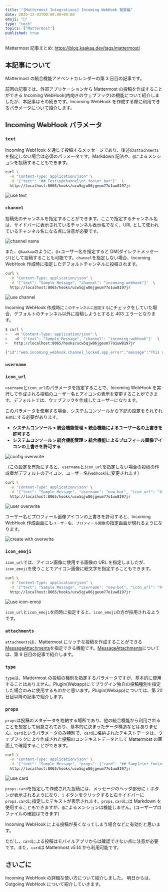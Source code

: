 ```yaml
---
title: "[Mattermost Integrations] Incoming WebHook 発展編"
date: 2020-12-03T00:00:00+09:00
emoji: "📆"
type: "tech"
topics: ["Mattermost"]
published: true
---
```


Mattermost 記事まとめ: https://blog.kaakaa.dev/tags/mattermost/

## 本記事について

Mattermost の統合機能アドベントカレンダーの第 3 日目の記事です。

前回の記事では、外部アプリケーションから Mattermost の投稿を作成することができる Incoming WebHook(内向きのウェブフック)の機能について紹介しましたが、本記事はその続きです。Incoming WebHook を作成する際に利用できるパラメータについて紹介します。

## Incoming WebHook パラメータ

### `text`

Incoming WebHook を通じて投稿するメッセージであり、後述の`attachments`を指定しない場合は必須のパラメータです。Markdown 記法や、`@`によるメンションを投稿することもできます。

```bash
curl \
  -H "Content-Type: application/json" \
  -d '{"text": "## Test\n@channel\n* foo\n* bar"}'  \
  http://localhost:8065/hooks/ucw5qjw86jgeum77o1uw8197jr
```

![use text](https://blog.kaakaa.dev/images/posts/advent-calendar-2020/day3/example-text.png)

### `channel`

投稿先のチャンネルを指定することができます。ここで指定するチャンネル名は、サイドバーに表示されているチャンネル表示名でなく、URL として使われているチャンネル名になる点に注意が必要です。

![channel name](https://blog.kaakaa.dev/images/posts/advent-calendar-2020/day3/channel-name.png)

また、`@kaakaa`のように、`@`+ユーザー名を指定すると DM(ダイレクトメッセージ)として投稿することも可能です。`channel`を指定しない場合、Incoming WebHook 作成時に指定したデフォルトチャンネルに投稿されます。

```bash
curl \
  -H "Content-Type: application/json" \
  -d '{"text": "Sample Message", "channel": "incoming-webhook"}'  \
  http://localhost:8065/hooks/ucw5qjw86jgeum77o1uw8197jr
```

![use channel](https://blog.kaakaa.dev/images/posts/advent-calendar-2020/day3/example-channel.png)

Incoming WebHook 作成時に`このチャンネルに固定する`にチェックをしていた場合、デフォルトのチャンネル以外に投稿しようとすると 403 エラーとなります。

```bash
$ curl \
>   -H "Content-Type: application/json" \
>   -d '{"text": "Sample Message", "channel": "incoming-webhook"}'  \
>   http://localhost:8065/hooks/ucw5qjw86jgeum77o1uw8197jr

{"id":"web.incoming_webhook.channel_locked.app_error","message":"This webhook is not permitted to post to the requested channel.","detailed_error":"","request_id":"qe3eyht563d1b8xani3g93dgfh","status_code":403}
```

### `username`

### `icon_url`

`username`と`icon_url`のパラメータを指定することで、Incoming WebHook を実行して作成される投稿のユーザー名とアイコンの表示を変更することができます。デフォルトでは、ウェブフックを作成したユーザーになります。

このパラメータを使用する場合、システムコンソールから下記の設定をそれぞれ`有効`にする必要があります。

- **システムコンソール > 統合機能管理 > 統合機能によるユーザー名の上書きを許可する**
- **システムコンソール > 統合機能管理 > 統合機能によるプロフィール画像アイコンの上書きを許可する**

![config overwrite](https://blog.kaakaa.dev/images/posts/advent-calendar-2020/day3/config-overwrite.png)

（この設定を有効にすると、`username`と`icon_url`を指定しない場合の投稿の作成者がデフォルトのアイコン、ユーザー名(`webhook`)に変更されます）

```bash
curl \
  -H "Content-Type: application/json" \
  -d '{"text": "Sample Message", "username": "new-bot", "icon_url": "http://www.mattermost.org/wp-content/uploads/2016/04/icon_WS.png"}'  \
  http://localhost:8065/hooks/ucw5qjw86jgeum77o1uw8197jr
```

![user overwrite](https://blog.kaakaa.dev/images/posts/advent-calendar-2020/day3/example-overwrite.png)

ユーザー名とプロフィール画像アイコンの上書きを許可すると、Incoming WebHook 作成画面にも`ユーザー名`、`プロフィール画像`の指定画面が現れるようになります。

![create with overwrite](https://blog.kaakaa.dev/images/posts/advent-calendar-2020/day3/create-with-overwrite.png)

### `icon_emoji`

`icon_url`では、アイコン画像に使用する画像の URL を指定しましたが、`icon_emoji`を使うことでアイコン画像に絵文字を指定することもできます。

```bash
curl \
  -H "Content-Type: application/json" \
  -d '{"text": "Sample Message", "username": "new-bot", "icon_url": "http://www.mattermost.org/wp-content/uploads/2016/04/icon_WS.png", "icon_emoji": "smiley"}'  \
  http://localhost:8065/hooks/ucw5qjw86jgeum77o1uw8197jr
```

![use icon-emoji](https://blog.kaakaa.dev/images/posts/advent-calendar-2020/day3/example-icon-emoji.png)

`icon_url`と`icon_emoji`を同時に指定すると、`icon_emoji`の方が採用されるようです。

### `attachments`

`attachments`は、Mattermost にリッチな投稿を作成することができる[MessageAttachments](https://docs.mattermost.com/developer/message-attachments.html)を指定できる機能です。[MessageAttachments](https://docs.mattermost.com/developer/message-attachments.html)については、第 9 日目の記事で紹介します。

### `type`

`type`は、Mattermost の投稿の種別を指定するパラメータですが、基本的に使用することはありません。Plugin(Webapp)にてプラグイン独自の投稿種別を指定した場合のみに使用するものかと思います。Plugin(Webapp)については、第 20 日目以降の記事で紹介します。

### `props`

`props`は投稿のメタデータを格納する場所であり、他の統合機能から利用されることを想定して用意されており、基本的に決まったデータ構造などはありません。`card`というパラメータのみ特別で、`card`に格納されたテキストデータは、ウェブフックにより作成された投稿のコンテキストデータとして Mattermost の画面上で確認することができます。

```bash
curl \
  -H "Content-Type: application/json" \
  -d '{"text": "Sample Message", "props": {"card": "## Sample\n* foo\n* bar"}}'  \
  http://localhost:8065/hooks/ucw5qjw86jgeum77o1uw8197jr
```

![use card](https://blog.kaakaa.dev/images/posts/advent-calendar-2020/day3/example-card.png)

`props.card`を指定して作成された投稿には、メッセージのヘッダ部分に `i` ボタンが表示されるようになり、`i` ボタンをクリックすると右サイドバーに`props.card`に指定したテキストが表示されます。`props.card`には Markdown を使用することもできますが、`@`によるメンションは機能しません。(ユーザープロファイルの確認はできます)

Incoming WebHook による投稿が長くなってしまう場合などに有効だと思います。

ただし、`card`による投稿はモバイルアプリからは確認できない点に注意が必要です。また、`card`は Mattermost v5.14 から利用可能です。

## さいごに

Incoming WebHook の詳細な使い方について紹介しました。
明日からは、Outgoing WebHook について紹介していきます。
